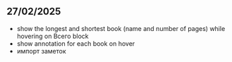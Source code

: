 ## 27/02/2025
- show the longest and shortest book (name and number of pages) while hovering on Всего block
- show annotation for each book on hover 
- импорт заметок

